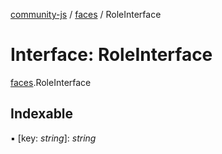 [community-js](../README.md) / [faces](../modules/faces.md) / RoleInterface

# Interface: RoleInterface

[faces](../modules/faces.md).RoleInterface

## Indexable

▪ [key: *string*]: *string*
